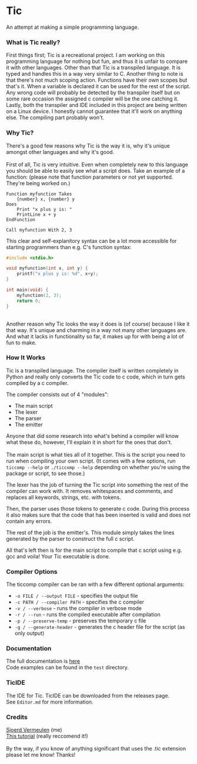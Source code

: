 # Tic
An attempt at making a simple programming language.
<br/>

### What is Tic really?
First things first; Tic is a recreational project. I am working on this programming language for nothing but fun, and thus it is unfair to compare it with other languages. Other than that Tic is a transpiled language. It is typed and handles this in a way very similar to C. Another thing to note is that there's not much scoping action. Functions have their own scopes but that's it. When a variable is declared it can be used for the rest of the script. Any wrong code will probably be detected by the transpiler itself but on some rare occasion the assigned c compiler will be the one catching it. Lastly, both the transpiler and IDE included in this project are being written on a Linux device. I honestly cannot guarantee that it'll work on anything else. The compiling part probably won't.


### Why Tic?
There's a good few reasons why Tic is the way it is, why it's unique amongst other languages and why it's good. <br/><br/>
First of all, Tic is very intuitive. Even when completely new to this language you should be able to easily see what a script does. Take an example of a function: (please note that function parameters or not yet supported. They're being worked on.)
```
Function myfunction Takes
	{number} x, {number} y
Does
	Print "x plus y is: "
	PrintLine x + y
EndFunction

Call myfunction With 2, 3
```
This clear and self-explanitory syntax can be a lot more accessible for starting programmers than e.g. C's function syntax:
```c
#include <stdio.h>

void myfunction(int x, int y) {
	printf("x plus y is: %d", x+y);
}

int main(void) {
	myfunction(2, 3);
	return 0;
}
```
<br/>
Another reason why Tic looks the way it does is (of course) because I like it that way. It's unique and charming in a way not many other languages are. And what it lacks in functionality so far, it makes up for with being a lot of fun to make.


### How It Works
Tic is a transpiled language. The compiler itself is written completely in Python and really only converts the Tic code to c code, which in turn gets compiled by a c compiler.

The compiler consists out of 4 "modules":
- The main script
- The lexer
- The parser
- The emitter

Anyone that did some research into what's behind a compiler will know what these do, however, I'll explain it in short for the ones that don't. <br/> <br/>
The main script is what ties all of it together. This is the script you need to run when compiling your own script. (It comes with a few options, run `ticcomp --help` or `./ticcomp --help` depending on whether you're using the package or script, to see those.)

The lexer has the job of turning the Tic script into something the rest of the compiler can work with. It removes whitespaces and comments, and replaces all keywords, strings, etc. with tokens.

Then, the parser uses those tokens to generate  c code. During this process it also makes sure that the code that has been inserted is valid and does not contain any errors.

The rest of the job is the emitter's. This module simply takes the lines generated by the parser to construct the full c script.

All that's left then is for the main script to compile that c script using e.g. gcc and voila! Your Tic executable is done.

### Compiler Options
The ticcomp compiler can be ran with a few different optional arguments:
* `-o FILE / --output FILE`   - specifies the output file 
* `-c PATH / --compiler PATH` -  specifies the c compiler
* `-v / --verbose`            - runs the compiler in verbose mode
* `-r / --run`                - runs the compiled executable after compilation
* `-p / --preserve-temp`      - preserves the temporary c file
* `-g / --generate-header`    - generates the c header file for the script (as only output)

### Documentation
The full documentation is [here](Documentation.md) <br/>
Code examples can be found in the `test` directory.

### TicIDE
The IDE for Tic. TicIDE can be downloaded from the releases page. <br/>
See `Editor.md` for more information.

### Credits
[Sjoerd Vermeulen](https://github.com/SjVer) (me) <br/>
[This tutorial](http://web.eecs.utk.edu/~azh/blog/teenytinycompiler1.html) (really reccomend it!)
<br/>
<br/>
By the way, if you know of anything significant that uses the .tic extension please let me know! Thanks!
